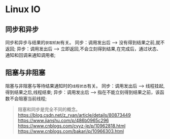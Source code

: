 # Linux IO

## 同步和异步
同步和异步与结果的`获取机制`有关。
同步：调用发出后 -->  没有得到结果之前,就不返回;
异步：调用发出后 -->  立即返回,不会立刻得到结果,在完成后，通过状态、通知和回调来通知调用者;

## 阻塞与非阻塞
阻塞与非阻塞与等待结果通知时的`线程状态`有关。
同步：调用发出后 -->  线程挂起,得到结果之后,线程结束;
异步：调用发出后 -->  指在不能立刻得到结果之前，该函数不会阻塞当前线程;

> 阻塞和同步是完全不同的概念。
> https://blog.csdn.net/z_ryan/article/details/80873449
> https://www.jianshu.com/p/486b0965c296
> https://www.cnblogs.com/cyyz-le/p/10962818.html
> https://www.cnblogs.com/bakari/p/10966303.html
